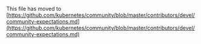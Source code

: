 This file has moved to [https://github.com/kubernetes/community/blob/master/contributors/devel/community-expectations.md](https://github.com/kubernetes/community/blob/master/contributors/devel/community-expectations.md)
